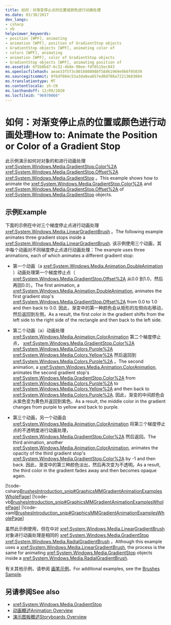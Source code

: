 ```yaml
---
title: 如何：对渐变停止点的位置或颜色进行动画处理
ms.date: 03/30/2017
dev_langs:
- csharp
- vb
helpviewer_keywords:
- position [WPF], animating
- animation [WPF], position of GradientStop objects
- GradientStop objects [WPF], animating color of
- colors [WPF], animating
- animation [WPF], color of GradientStop objects
- GradientStop objects [WPF], animating position of
ms.assetid: 6f5b8b47-6c32-4b8e-98ee-fdf6515ec843
ms.openlocfilehash: aeae33f5f3c8016808988f58d61969e9b6f05039
ms.sourcegitcommit: 9f6df084c53a3da0ea657ed0d708a72213683084
ms.translationtype: MT
ms.contentlocale: zh-CN
ms.lasthandoff: 12/09/2020
ms.locfileid: "96970866"
---
```

# <a name="how-to-animate-the-position-or-color-of-a-gradient-stop"></a><span data-ttu-id="4c10d-102">如何：对渐变停止点的位置或颜色进行动画处理</span><span class="sxs-lookup"><span data-stu-id="4c10d-102">How to: Animate the Position or Color of a Gradient Stop</span></span>
<span data-ttu-id="4c10d-103">此示例演示如何对对象的和进行动画处理 <xref:System.Windows.Media.GradientStop.Color%2A> <xref:System.Windows.Media.GradientStop.Offset%2A> <xref:System.Windows.Media.GradientStop> 。</span><span class="sxs-lookup"><span data-stu-id="4c10d-103">This example shows how to animate the <xref:System.Windows.Media.GradientStop.Color%2A> and <xref:System.Windows.Media.GradientStop.Offset%2A> of <xref:System.Windows.Media.GradientStop> objects.</span></span>  
  
## <a name="example"></a><span data-ttu-id="4c10d-104">示例</span><span class="sxs-lookup"><span data-stu-id="4c10d-104">Example</span></span>  
 <span data-ttu-id="4c10d-105">下面的示例在中对三个梯度停止点进行动画处理 <xref:System.Windows.Media.LinearGradientBrush> 。</span><span class="sxs-lookup"><span data-stu-id="4c10d-105">The following example animates three gradient stops inside a <xref:System.Windows.Media.LinearGradientBrush>.</span></span> <span data-ttu-id="4c10d-106">该示例使用三个动画，其中每个动画对不同梯度停止点进行动画处理：</span><span class="sxs-lookup"><span data-stu-id="4c10d-106">The example uses three animations, each of which animates a different gradient stop:</span></span>  
  
- <span data-ttu-id="4c10d-107">第一个动画（a <xref:System.Windows.Media.Animation.DoubleAnimation> ）动画处理第一个梯度停止点（ <xref:System.Windows.Media.GradientStop.Offset%2A> 从0.0 到1.0，然后再回0.0）。</span><span class="sxs-lookup"><span data-stu-id="4c10d-107">The first animation, a <xref:System.Windows.Media.Animation.DoubleAnimation>, animates the first gradient stop's <xref:System.Windows.Media.GradientStop.Offset%2A> from 0.0 to 1.0 and then back to 0.0.</span></span> <span data-ttu-id="4c10d-108">因此，渐变中的第一种颜色会从矩形的左侧向右移动，然后返回到左侧。</span><span class="sxs-lookup"><span data-stu-id="4c10d-108">As a result, the first color in the gradient shifts from the left side to the right side of the rectangle and then back to the left side.</span></span>  
  
- <span data-ttu-id="4c10d-109">第二个动画（a）动画处理 <xref:System.Windows.Media.Animation.ColorAnimation> 第二个梯度停止点， <xref:System.Windows.Media.GradientStop.Color%2A> <xref:System.Windows.Media.Colors.Purple%2A> <xref:System.Windows.Media.Colors.Yellow%2A> 然后返回到 <xref:System.Windows.Media.Colors.Purple%2A> 。</span><span class="sxs-lookup"><span data-stu-id="4c10d-109">The second animation, a <xref:System.Windows.Media.Animation.ColorAnimation>, animates the second gradient stop's <xref:System.Windows.Media.GradientStop.Color%2A> from <xref:System.Windows.Media.Colors.Purple%2A> to <xref:System.Windows.Media.Colors.Yellow%2A> and then back to <xref:System.Windows.Media.Colors.Purple%2A>.</span></span> <span data-ttu-id="4c10d-110">因此，渐变的中间颜色会从紫色变为黄色并返回到紫色。</span><span class="sxs-lookup"><span data-stu-id="4c10d-110">As a result, the middle color in the gradient changes from purple to yellow and back to purple.</span></span>  
  
- <span data-ttu-id="4c10d-111">第三个动画，另一个动画会 <xref:System.Windows.Media.Animation.ColorAnimation> 将第三个梯度停止点的不透明度进行动画处理， <xref:System.Windows.Media.GradientStop.Color%2A> 然后返回。</span><span class="sxs-lookup"><span data-stu-id="4c10d-111">The third animation, another <xref:System.Windows.Media.Animation.ColorAnimation>, animates the opacity of the third gradient stop's <xref:System.Windows.Media.GradientStop.Color%2A> by -1 and then back.</span></span> <span data-ttu-id="4c10d-112">因此，渐变中的第三种颜色淡出，然后再次变为不透明。</span><span class="sxs-lookup"><span data-stu-id="4c10d-112">As a result, the third color in the gradient fades away and then becomes opaque again.</span></span>  
  
 [!code-csharp[BrushesIntroduction_snip#GraphicsMMGradientAnimationExamplesWholePage](~/samples/snippets/csharp/VS_Snippets_Wpf/BrushesIntroduction_snip/CSharp/GradientStopAnimationExample.cs#graphicsmmgradientanimationexampleswholepage)]
 [!code-vb[BrushesIntroduction_snip#GraphicsMMGradientAnimationExamplesWholePage](~/samples/snippets/visualbasic/VS_Snippets_Wpf/BrushesIntroduction_snip/visualbasic/gradientstopanimationexample.vb#graphicsmmgradientanimationexampleswholepage)]
 [!code-xaml[BrushesIntroduction_snip#GraphicsMMGradientAnimationExamplesWholePage](~/samples/snippets/xaml/VS_Snippets_Wpf/BrushesIntroduction_snip/XAML/GradientStopAnimationExample.xaml#graphicsmmgradientanimationexampleswholepage)]  
  
 <span data-ttu-id="4c10d-113">虽然此示例使用，但在中对 <xref:System.Windows.Media.LinearGradientBrush> 对象进行动画处理是相同的 <xref:System.Windows.Media.GradientStop> <xref:System.Windows.Media.RadialGradientBrush> 。</span><span class="sxs-lookup"><span data-stu-id="4c10d-113">Although this example uses a <xref:System.Windows.Media.LinearGradientBrush>, the process is the same for animating <xref:System.Windows.Media.GradientStop> objects inside a <xref:System.Windows.Media.RadialGradientBrush>.</span></span>  
  
 <span data-ttu-id="4c10d-114">有关其他示例，请参阅 [画笔示例](https://github.com/Microsoft/WPF-Samples/tree/master/Graphics/Brushes)。</span><span class="sxs-lookup"><span data-stu-id="4c10d-114">For additional examples, see the [Brushes Sample](https://github.com/Microsoft/WPF-Samples/tree/master/Graphics/Brushes).</span></span>  
  
## <a name="see-also"></a><span data-ttu-id="4c10d-115">另请参阅</span><span class="sxs-lookup"><span data-stu-id="4c10d-115">See also</span></span>

- <xref:System.Windows.Media.GradientStop>
- [<span data-ttu-id="4c10d-116">动画概述</span><span class="sxs-lookup"><span data-stu-id="4c10d-116">Animation Overview</span></span>](animation-overview.md)
- [<span data-ttu-id="4c10d-117">演示图板概述</span><span class="sxs-lookup"><span data-stu-id="4c10d-117">Storyboards Overview</span></span>](storyboards-overview.md)
